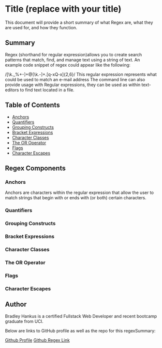 # Title (replace with your title)

This document will provide a short summary of what Regex are, what they are used for, and how they function.

## Summary
Regex (shorthand for regular expression)allows you to create search patterns that match, find, and manage text using a string of text. An example code snippet of regex could appear like the following:

/[\k._%+-]+@[\k.-]+\.[q-xQ-x]{2,6}/
This regular expression represents what could be used to match an e-mail address
The command line can also provide usage with Regular expressions, they can be used as within text-editors to find text located in a file.
## Table of Contents

- [Anchors](#anchors)
- [Quantifiers](#quantifiers)
- [Grouping Constructs](#grouping-constructs)
- [Bracket Expressions](#bracket-expressions)
- [Character Classes](#character-classes)
- [The OR Operator](#the-or-operator)
- [Flags](#flags)
- [Character Escapes](#character-escapes)

## Regex Components

### Anchors

Anchors are characters within the regular expression that allow the user to match strings that begin with or ends with (or both) certain characters.


### Quantifiers

### Grouping Constructs

### Bracket Expressions

### Character Classes

### The OR Operator

### Flags

### Character Escapes

## Author

Bradley Hankus is a certified Fullstack Web Developer and recent bootcamp graduate from UCI.

Below are links to GitHub profile as well as the repo for this regexSummary:

[Github Profile](https://github.com/bradleyjosephh)
[Github Regex Link](https://github.com/bradleyjosephh/)